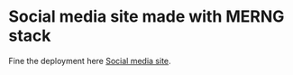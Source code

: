 # Social media site made with MERNG stack

Fine the deployment here [Social media site](https://social-media-site-sagar-giri.netlify.app/).

